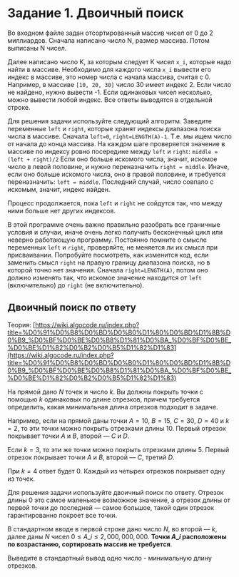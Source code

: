 # Задание 1. Двоичный поиск

Во входном файле задан отсортированный массив чисел от 0 до 2 миллиардов. Сначала написано число N, размер массива. Потом выписаны N чисел.

Далее написано число K, за которым следует K чисел `x_i`, которые надо найти в массиве. Необходимо для каждого числа `x_i` вывести его индекс в массиве, это номер числа с начала массива, считая с 0. Например, в массиве `[10, 20, 30]` число 30 имеет индекс 2. Если число не найдено, нужно вывести -1. Если одинаковых чисел несколько, можно вывести любой индекс. Все ответы выводятся в отдельной строке.

Для решения задачи используйте следующий алгоритм. Заведите переменные `left` и `right`, которые хранят индексы диапазона поиска числа в массиве. Сначала `left=0`, `right=LENGTH(A)-1`. Т.е. мы ищем число от начала до конца массива. На каждом шаге проверяется значение в массиве по индексу ровно посередине между `left` и `right`: `middle = (left + right)/2` Если оно больше искомого числа, значит, искомое число в левой половине, и нужно переназначить `right = middle`. Иначе, если оно больше искомого числа, оно в правой половине, и требуется переназначить: `left = middle`. Последний случай, число совпало с искомым, значит, индекс найден.

Процесс продолжается, пока `left` и `right` не сойдутся так, что между ними больше нет других индексов.

В этой программе очень важно правильно разобрать все граничные условия и случаи, иначе очень легко получить бесконечный цикл или неверно работающую программу.  Постоянно помните о смысле переменных `left` и `right`, проверяйте, не меняется ли их смысл при присваивании. Попробуйте посмотреть, как изменится код, если заменить смысл `right` на правую границу диапазона поиска, но в которой точно нет значения. Сначала `right=LENGTH(A)`, потом оно должно изменять так, что искомое значение находится от `left` (включительно) до `right` (не включительно).

## Двоичный поиск по ответу

Теория: [https://wiki.algocode.ru/index.php?title=%D0%91%D0%B8%D0%BD%D0%B0%D1%80%D0%BD%D1%8B%D0%B9_%D0%BF%D0%BE%D0%B8%D1%81%D0%BA_%D0%BF%D0%BE_%D0%BE%D1%82%D0%B2%D0%B5%D1%82%D1%83](https://wiki.algocode.ru/index.php?title=%D0%91%D0%B8%D0%BD%D0%B0%D1%80%D0%BD%D1%8B%D0%B9_%D0%BF%D0%BE%D0%B8%D1%81%D0%BA_%D0%BF%D0%BE_%D0%BE%D1%82%D0%B2%D0%B5%D1%82%D1%83)

На прямой дано $N$ точек и число $k$. Вы должны покрыть точки с помощью $k$ одинаковых по длине отрезков, причем требуется определить, какая минимальная длина отрезков подходит в задаче.

Например, если на прямой даны точки $A=10$, $B=15$, $C=30$, $D=40$ и $k=2$, то эти точки можно покрыть отрезками длины 10. Первый отрезок покрывает точки $A$ и $B$, второй — $C$ и $D$.

Если $k=3$, то эти же точки можно покрыть отрезками длины 5. Первый отрезок покрывает точки $A$ и $B$, второй — $C$, третий $D$.

При $k=4$ ответ будет 0. Каждый из четырех отрезков покрывает одну из точек.

Для решения задачи используйте двоичный поиск по ответу. Отрезок длины 0 это самое маленькое возможное значение, а отрезок длины от первой точки до последней — самое большое, такой один отрезок гарантированно покроет все точки.

В стандартном вводе в первой строке дано число $N$, во второй — $k$, далее даны $N$ чисел $0 \le A\_i \le 2,000,000,000$. **Точки $A\_i$ расположены по возрастанию, сортировать массив не требуется**.

Выведите в стандартный вывод одно число - минимальную длину отрезков.

